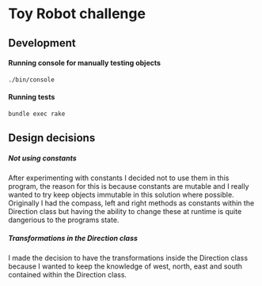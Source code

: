 # Toy Robot challenge


## Development

#### Running console for manually testing objects
`./bin/console`

#### Running tests
`bundle exec rake`

## Design decisions

##### Not using constants
After experimenting with constants I decided not to use them in this program, the reason for this is because constants are mutable and I really wanted to try keep objects immutable in this solution where possible. Originally I had the compass, left and right methods as constants within the Direction class but having the ability to change these at runtime is quite dangerious to the programs state.

##### Transformations in the Direction class
I made the decision to have the transformations inside the Direction class because I wanted to keep the knowledge of west, north, east and south contained within the Direction class.
